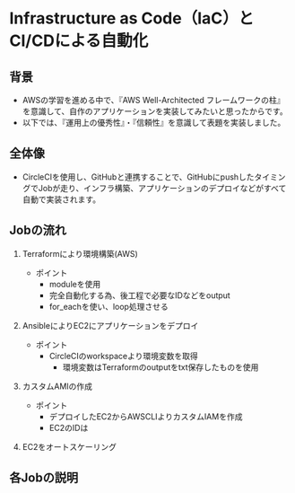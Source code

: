 # Infrastructure as Code（IaC）とCI/CDによる自動化
## 背景
* AWSの学習を進める中で、『AWS Well-Architected フレームワークの柱』を意識して、自作のアプリケーションを実装してみたいと思ったからです。
* 以下では、『運用上の優秀性』・『信頼性』を意識して表題を実装しました。
## 全体像
* CircleCIを使用し、GitHubと連携することで、GitHubにpushしたタイミングでJobが走り、インフラ構築、アプリケーションのデプロイなどがすべて自動で実装されます。
## Jobの流れ
1. Terraformにより環境構築(AWS)
    * ポイント
        * moduleを使用
        * 完全自動化する為、後工程で必要なIDなどをoutput
        * for_eachを使い、loop処理させる

2. AnsibleによりEC2にアプリケーションをデプロイ
    * ポイント
        * CircleCIのworkspaceより環境変数を取得
            * 環境変数はTerraformのoutputをtxt保存したものを使用
3. カスタムAMIの作成
    * ポイント
        * デプロイしたEC2からAWSCLIよりカスタムIAMを作成
        * EC2のIDは
4. EC2をオートスケーリング
## 各Jobの説明
    